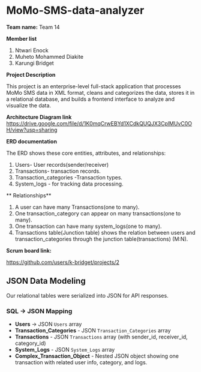 # MoMo-SMS-data-analyzer

**Team name:**
Team 14

**Member list**

1. Ntwari Enock
2. Muheto Mohammed Diakite
3. Karungi Bridget

**Project Description**

This project is an enterprise-level full-stack application that processes MoMo SMS data in XML format, cleans and categorizes the data, stores it in a relational database, and builds a frontend interface to analyze and visualize the data.

**Architecture Diagram link**
https://drive.google.com/file/d/1K0mqCrwEBYd1XCdkQUQJX3CplMUvC0OH/view?usp=sharing

**ERD documentation**

The ERD shows these core entities, attributes, and relationships:
1. Users- User records(sender/receiver)
2. Transactions- transaction records.
3. Transaction_categories -Transaction types.
4. System_logs - for tracking data processing.

** Relationships**
1. A user can have many Transactions(one to many).
2. One transaction_category can appear on many transactions(one to many).
3. One transaction can have many system_logs(one to many).
4. Transactions table(Junction table) shows the relation between users and transaction_categories through the junction table(transactions) (M:N).



**Scrum board link:**

https://github.com/users/k-bridget/projects/2 



## JSON Data Modeling
Our relational tables were serialized into JSON for API responses.  

### SQL → JSON Mapping
- **Users** → JSON `Users` array  
- **Transaction_Categories** - JSON `Transaction_Categories` array  
- **Transactions** - JSON `Transactions` array (with sender_id, receiver_id, category_id)  
- **System_Logs** - JSON `System_Logs` array  
- **Complex_Transaction_Object** - Nested JSON object showing one transaction with related user info, category, and logs.   
